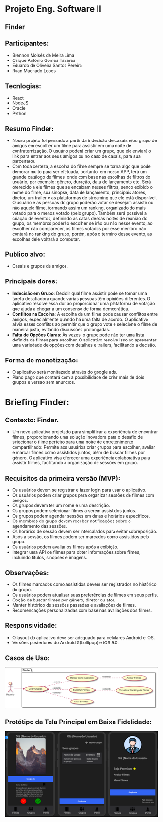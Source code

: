  # Projeto Eng. Software II

## Finder

## Participantes:
* Brennon Moisés de Meira Lima
* Caique Antônio Gomes Tavares
* Eduardo de Oliveira Santos Pereira
* Ruan Machado Lopes

## Tecnlogias: 
* React
* NodeJS
* Oracle
* Python

## Resumo Finder:
* Nosso projeto foi pensado a partir da indecisão de casais e/ou grupo de amigos em escolher um filme para assistir em uma noite de confraternização. O usuário poderá criar um grupo, que ele enviará o link para entrar aos seus amigos ou no caso de casais, para sua parceira(o).  
* Com toda certeza, a escolha do filme sempre se torna algo que pode demorar muito para ser efetuada, portanto, em nosso APP, terá um grande catálogo de filmes, onde com base nas escolhas de filtros do usuário, por exemplo: gênero, duração, data de lançamento etc. 
Será oferecido a ele filmes que se encaixam nesses filtros, sendo exibido o nome do filme, sua sinopse, data de lançamento, principais atores, diretor, um trailer e as plataformas de streaming que ele está disponível. O usuário e as pessoas do grupo poderão votar se desejam assistir ou não aquele filme, formando assim um ranking, organizado do mais votado para o menos votado (pelo grupo). 
Também será possível a criação de eventos, definindo as datas dessas noites de reunião do grupo, os membros poderão escolher se irão ou não nesse evento, ao escolher não comparecer, os filmes votados por esse membro não contará no ranking do grupo, porém, após o termino desse evento, as escolhas dele voltará a computar.

## Publico alvo:
* Casais e grupos de amigos.

## Principais dores:
* **Indecisão em Grupo**: Decidir qual filme assistir pode se tornar uma tarefa desafiadora quando várias pessoas têm opiniões diferentes. O aplicativo resolve essa dor ao proporcionar uma plataforma de votação que ajuda a chegar a um consenso de forma democrática.
* **Conflitos na Escolha**: A escolha de um filme pode causar conflitos entre amigos, especialmente quando há uma falta de acordo. O aplicativo alivia esses conflitos ao permitir que o grupo vote e selecione o filme de maneira justa, evitando discussões prolongadas.
* **Falta de Opções Claras**: Às vezes, o grupo pode não ter uma lista definida de filmes para escolher. O aplicativo resolve isso ao apresentar uma variedade de opções com detalhes e trailers, facilitando a decisão.

## Forma de monetização: 
* O aplicativo será monitazado através do google ads.
* Plano pago que contará com a possibilidade de criar mais de dois grupos e versão sem anúncios.

# Briefing Finder:
## Contexto: Finder.
* Um novo aplicativo projetado para simplificar a experiência de encontrar filmes, proporcionando uma solução inovadora para o desafio de selecionar o filme perfeito para uma noite de entretenimento compartilhado: Permite aos usuários criar grupos para escolher, avaliar e marcar filmes como assistidos juntos, além de buscar filmes por gênero. O aplicativo visa oferecer uma experiência colaborativa para assistir filmes, facilitando a organização de sessões em grupo.

## Requisitos da primeira versão (MVP):
*	Os usuários devem se registrar e fazer login para usar o aplicativo.
*	Os usuários podem criar grupos para organizar sessões de filmes com amigos.
*	Os grupos devem ter um nome e uma descrição.
* Os grupos podem selecionar filmes a serem assistidos juntos.
*	Os grupos podem agendar sessões em datas e horários específicos.
*	Os membros do grupo devem receber notificações sobre o agendamento das sessões.
*	Os horários de sessão devem ser intercalados para evitar sobreposição.
*	Após a sessão, os filmes podem ser marcados como assistidos pelo grupo.
*	Os usuários podem avaliar os filmes após a exibição.
*	Integrar uma API de filmes para obter informações sobre filmes, incluindo títulos, sinopses e imagens.


## Observações:
* Os filmes marcados como assistidos devem ser registrados no histórico do grupo.
* Os usuários podem atualizar suas preferências de filmes em seus perfis.
* Opção de buscar filmes por gênero, diretor ou ator.
* Manter histórico de sessões passadas e avaliações de filmes.
* Recomendações personalizadas com base nas avaliações dos filmes.

## Responsividade:
*	O layout do aplicativo deve ser adequado para celulares Android e iOS.
*	Versões posteriores do Android 5(Lollipop) e iOS 9.0.

## Casos de Uso:
<img src="/img/casosdeuso.PNG">

## Protótipo da Tela Principal em Baixa Fidelidade:
<img src="/img/Tela.png">



